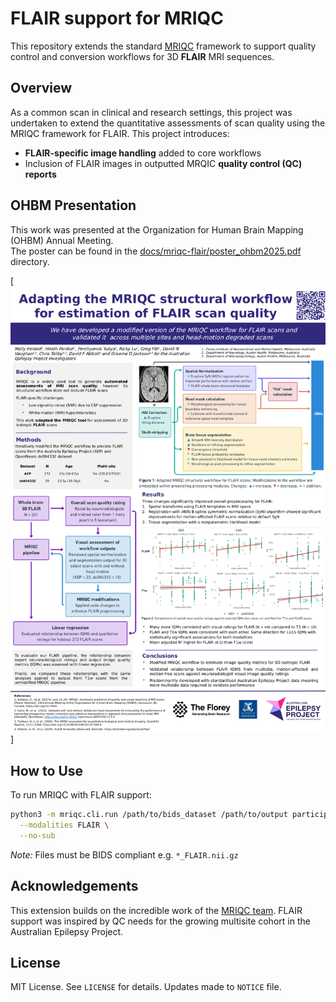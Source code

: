 # FLAIR support for MRIQC

This repository extends the standard [MRIQC](https://github.com/poldracklab/mriqc) framework to support quality control and conversion workflows for 3D **FLAIR** MRI sequences.

## Overview

As a common scan in clinical and research settings, this project was undertaken to extend the quantitative assessments of scan quality using the MRIQC framework for FLAIR. This project introduces:

- **FLAIR-specific image handling** added to core workflows
- Inclusion of FLAIR images in outputted MRQIC **quality control (QC) reports**

## OHBM Presentation

This work was presented at the Organization for Human Brain Mapping (OHBM) Annual Meeting.  
The poster can be found in the [docs/mriqc-flair/poster_ohbm2025.pdf](docs/mriqc-flair/OHBM_eposter_mriqcflair.pdf) directory.


[![Poster preview](docs/mriqc-flair/OHBM_eposter_mriqcflair.png)]

## How to Use

To run MRIQC with FLAIR support:

```bash
python3 -m mriqc.cli.run /path/to/bids_dataset /path/to/output participant \
  --modalities FLAIR \
  --no-sub
```

*Note:* Files must be BIDS compliant e.g. `*_FLAIR.nii.gz`


## Acknowledgements

This extension builds on the incredible work of the [MRIQC team](https://mriqc.readthedocs.io). FLAIR support was inspired by QC needs for the growing multisite cohort in the Australian Epilepsy Project.

## License

MIT License. See `LICENSE` for details. Updates made to `NOTICE` file. 
